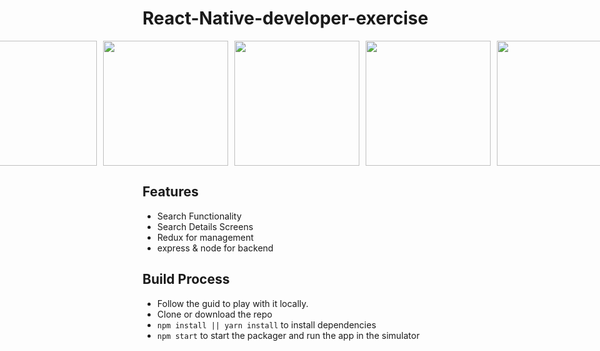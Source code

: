 <h1>React-Native-developer-exercise</h1>

<div style="display: flex; justify-content: center;">
  <img src="https://i.postimg.cc/mD7T64BL/Screenshot-1687962193.png" width="200" style="margin-right: 10px;">
  <img src="https://i.postimg.cc/J0PV94gL/Screenshot-1687962214.png" width="200" style="margin-right: 10px;">
  <img src="https://i.postimg.cc/J7Kf706w/Screenshot-1687962222.png" width="200" style="margin-right: 10px;">
  <img src="https://i.postimg.cc/bYFmFtVv/Screenshot-1687962229.png" width="200" style="margin-right: 10px;">
  <img src="https://i.postimg.cc/BvGYBfYc/Screenshot-1687962232.png" width="200" style="margin-right: 10px;">
  <img src="https://i.postimg.cc/8zTw7mjt/Screenshot-1687962246.png" width="200" style="margin-right: 10px;">
   <img src="https://i.postimg.cc/8cBMGxBD/Screenshot-1687962252.png" width="200" style="margin-right: 10px;">
  <img src="https://i.postimg.cc/QdPB2XG1/Screenshot-1687962379.png" width="200" style="margin-right: 10px;">
  <img src="https://i.postimg.cc/jSG58ZPh/Screenshot-1687962390.png" width="200" style="margin-right: 10px;">
  <img src="https://i.postimg.cc/mk22cqWT/Screenshot-1687962405.png" width="200" style="margin-right: 10px;">
  <img src="https://i.postimg.cc/VLvkm3FR/Screenshot-1687962414.png" width="200" style="margin-right: 10px;">
</div>

## Features

* Search Functionality
* Search Details Screens
* Redux for management
* express & node for backend

## Build Process

- Follow the guid to play with it locally.
- Clone or download the repo
- `npm install || yarn install` to install dependencies
- `npm start` to start the packager and run the app in the simulator

